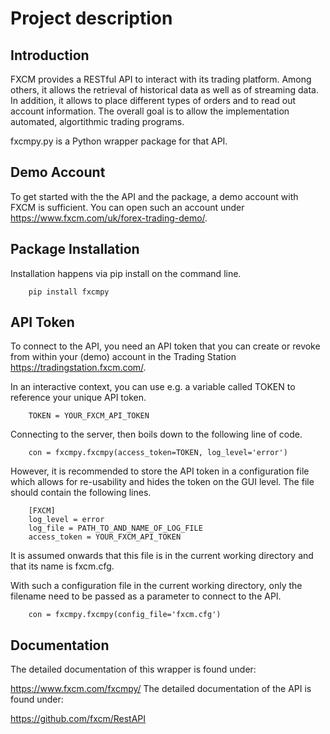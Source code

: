 # Project description

## Introduction
FXCM provides a RESTful API to interact with its trading platform. Among others, it allows the retrieval of historical data as well as of streaming data. In addition, it allows to place different types of orders and to read out account information. The overall goal is to allow the implementation automated, algortithmic trading programs.

fxcmpy.py is a Python wrapper package for that API.

## Demo Account
To get started with the the API and the package, a demo account with FXCM is sufficient. You can open such an account under https://www.fxcm.com/uk/forex-trading-demo/.

## Package Installation
Installation happens via pip install on the command line.

		pip install fxcmpy

## API Token
To connect to the API, you need an API token that you can create or revoke from within your (demo) account in the Trading Station https://tradingstation.fxcm.com/.

In an interactive context, you can use e.g. a variable called TOKEN to reference your unique API token.

		TOKEN = YOUR_FXCM_API_TOKEN
Connecting to the server, then boils down to the following line of code.

		con = fxcmpy.fxcmpy(access_token=TOKEN, log_level='error')
However, it is recommended to store the API token in a configuration file which allows for re-usability and hides the token on the GUI level. The file should contain the following lines.

		[FXCM]
		log_level = error
		log_file = PATH_TO_AND_NAME_OF_LOG_FILE
		access_token = YOUR_FXCM_API_TOKEN
It is assumed onwards that this file is in the current working directory and that its name is fxcm.cfg.

With such a configuration file in the current working directory, only the filename need to be passed as a parameter to connect to the API.

		con = fxcmpy.fxcmpy(config_file='fxcm.cfg')
## Documentation
The detailed documentation of this wrapper is found under:

https://www.fxcm.com/fxcmpy/
The detailed documentation of the API is found under:

https://github.com/fxcm/RestAPI